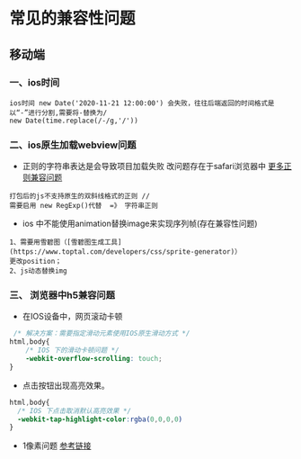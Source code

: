 # 常见的兼容性问题

## 移动端

### 一、ios时间

    ios时间 new Date('2020-11-21 12:00:00') 会失败，往往后端返回的时间格式是以“-”进行分割,需要将-替换为/
    new Date(time.replace(/-/g,'/'))

### 二、ios原生加载webview问题

+ 正则的字符串表达是会导致项目加载失败 改问题存在于safari浏览器中  [更多正则兼容问题](https://blog.csdn.net/u010377516/article/details/122327460)

```
打包后的js不支持原生的双斜线格式的正则 //
需要启用 new RegExp()代替  =》 字符串正则

```

+ ios 中不能使用animation替换image来实现序列帧(存在兼容性问题)
  
```
1、需要用雪碧图（[雪碧图生成工具](https://www.toptal.com/developers/css/sprite-generator)）
更改position； 
2、js动态替换img
```



### 三、 浏览器中h5兼容问题

+ 在IOS设备中，网页滚动卡顿

```css
 /* 解决方案：需要指定滑动元素使用IOS原生滑动方式 */
html,body{
    /* IOS 下的滑动卡顿问题 */
    -webkit-overflow-scrolling: touch;
}
```

+ 点击按钮出现高亮效果。

```css
html,body{
  /* IOS 下点击取消默认高亮效果 */
  -webkit-tap-highlight-color:rgba(0,0,0,0) 
}
```

+ 1像素问题 [参考链接](https://zhuanlan.zhihu.com/p/91830529)